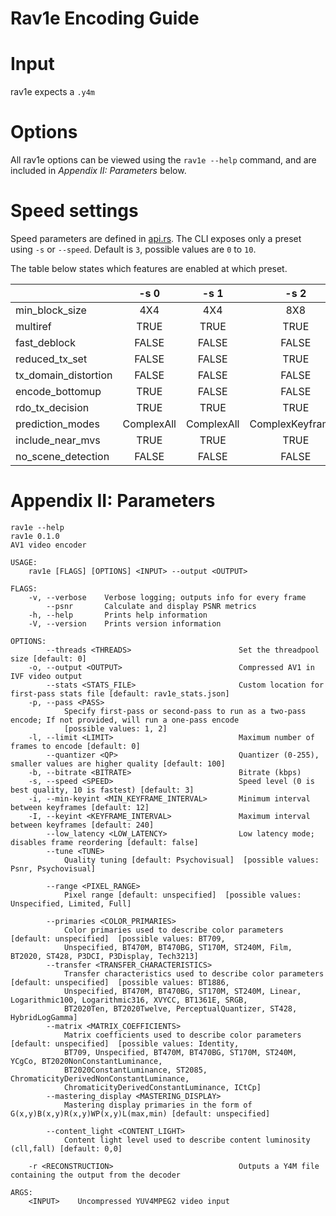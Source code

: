 # Rav1e Encoding Guide

# Input
rav1e expects a `.y4m` 

# Options
All rav1e options can be viewed using the `rav1e --help` command, and are included in *Appendix II: Parameters* below.

# Speed settings
Speed parameters are defined in [api.rs](https://github.com/xiph/rav1e/blob/master/src/api.rs). The CLI exposes only a preset using `-s` or `--speed`. Default is `3`, possible values are `0` to `10`.

The table below states which features are enabled at which preset.

|                      |    -s 0    |    -s 1    |       -s 2       |       -s 3       |  -s 4  |  -s 5  |  -s 6  |  -s 7  |  -s 8  |  -s 9  |  -s 10 |
|----------------------|:----------:|:----------:|:----------------:|:----------------:|:------:|:------:|:------:|:------:|:------:|:------:|:------:|
| min_block_size       |     4X4    |     4X4    |        8X8       |       16X16      |  32X32 |  64X64 |  64X64 |  64X64 |  64X64 |  64X64 |  64X64 |
| multiref             |    TRUE    |    TRUE    |       TRUE       |       FALSE      |  FALSE |  FALSE |  FALSE |  FALSE |  FALSE |  FALSE |  FALSE |
| fast_deblock         |    FALSE   |    FALSE   |       FALSE      |       FALSE      |  TRUE  |  TRUE  |  TRUE  |  TRUE  |  TRUE  |  TRUE  |  TRUE  |
| reduced_tx_set       |    FALSE   |    FALSE   |       TRUE       |       TRUE       |  TRUE  |  TRUE  |  TRUE  |  TRUE  |  TRUE  |  TRUE  |  TRUE  |
| tx_domain_distortion |    FALSE   |    FALSE   |       FALSE      |       FALSE      |  TRUE  |  TRUE  |  TRUE  |  TRUE  |  TRUE  |  TRUE  |  TRUE  |
| encode_bottomup      |    TRUE    |    FALSE   |       FALSE      |       FALSE      |  FALSE |  FALSE |  FALSE |  FALSE |  FALSE |  FALSE |  FALSE |
| rdo_tx_decision      |    TRUE    |    TRUE    |       TRUE       |       TRUE       |  FALSE |  FALSE |  FALSE |  FALSE |  FALSE |  FALSE |  FALSE |
| prediction_modes     | ComplexAll | ComplexAll | ComplexKeyframes | ComplexKeyframes | Simple | Simple | Simple | Simple | Simple | Simple | Simple |
| include_near_mvs     |    TRUE    |    TRUE    |       TRUE       |       FALSE      |  FALSE |  FALSE |  FALSE |  FALSE |  FALSE |  FALSE |  FALSE |
| no_scene_detection   |    FALSE   |    FALSE   |       FALSE      |       FALSE      |  FALSE |  FALSE |  FALSE |  FALSE |  FALSE |  FALSE |  TRUE  |

# Appendix II: Parameters
```
rav1e --help
rav1e 0.1.0
AV1 video encoder

USAGE:
    rav1e [FLAGS] [OPTIONS] <INPUT> --output <OUTPUT>

FLAGS:
    -v, --verbose    Verbose logging; outputs info for every frame
        --psnr       Calculate and display PSNR metrics
    -h, --help       Prints help information
    -V, --version    Prints version information

OPTIONS:
        --threads <THREADS>                        Set the threadpool size [default: 0]
    -o, --output <OUTPUT>                          Compressed AV1 in IVF video output
        --stats <STATS_FILE>                       Custom location for first-pass stats file [default: rav1e_stats.json]
    -p, --pass <PASS>
            Specify first-pass or second-pass to run as a two-pass encode; If not provided, will run a one-pass encode
            [possible values: 1, 2]
    -l, --limit <LIMIT>                            Maximum number of frames to encode [default: 0]
        --quantizer <QP>                           Quantizer (0-255), smaller values are higher quality [default: 100]
    -b, --bitrate <BITRATE>                        Bitrate (kbps)
    -s, --speed <SPEED>                            Speed level (0 is best quality, 10 is fastest) [default: 3]
    -i, --min-keyint <MIN_KEYFRAME_INTERVAL>       Minimum interval between keyframes [default: 12]
    -I, --keyint <KEYFRAME_INTERVAL>               Maximum interval between keyframes [default: 240]
        --low_latency <LOW_LATENCY>                Low latency mode; disables frame reordering [default: false]
        --tune <TUNE>
            Quality tuning [default: Psychovisual]  [possible values: Psnr, Psychovisual]

        --range <PIXEL_RANGE>
            Pixel range [default: unspecified]  [possible values: Unspecified, Limited, Full]

        --primaries <COLOR_PRIMARIES>
            Color primaries used to describe color parameters [default: unspecified]  [possible values: BT709,
            Unspecified, BT470M, BT470BG, ST170M, ST240M, Film, BT2020, ST428, P3DCI, P3Display, Tech3213]
        --transfer <TRANSFER_CHARACTERISTICS>
            Transfer characteristics used to describe color parameters [default: unspecified]  [possible values: BT1886,
            Unspecified, BT470M, BT470BG, ST170M, ST240M, Linear, Logarithmic100, Logarithmic316, XVYCC, BT1361E, SRGB,
            BT2020Ten, BT2020Twelve, PerceptualQuantizer, ST428, HybridLogGamma]
        --matrix <MATRIX_COEFFICIENTS>
            Matrix coefficients used to describe color parameters [default: unspecified]  [possible values: Identity,
            BT709, Unspecified, BT470M, BT470BG, ST170M, ST240M, YCgCo, BT2020NonConstantLuminance,
            BT2020ConstantLuminance, ST2085, ChromaticityDerivedNonConstantLuminance,
            ChromaticityDerivedConstantLuminance, ICtCp]
        --mastering_display <MASTERING_DISPLAY>
            Mastering display primaries in the form of G(x,y)B(x,y)R(x,y)WP(x,y)L(max,min) [default: unspecified]

        --content_light <CONTENT_LIGHT>
            Content light level used to describe content luminosity (cll,fall) [default: 0,0]

    -r <RECONSTRUCTION>                            Outputs a Y4M file containing the output from the decoder

ARGS:
    <INPUT>    Uncompressed YUV4MPEG2 video input
```
